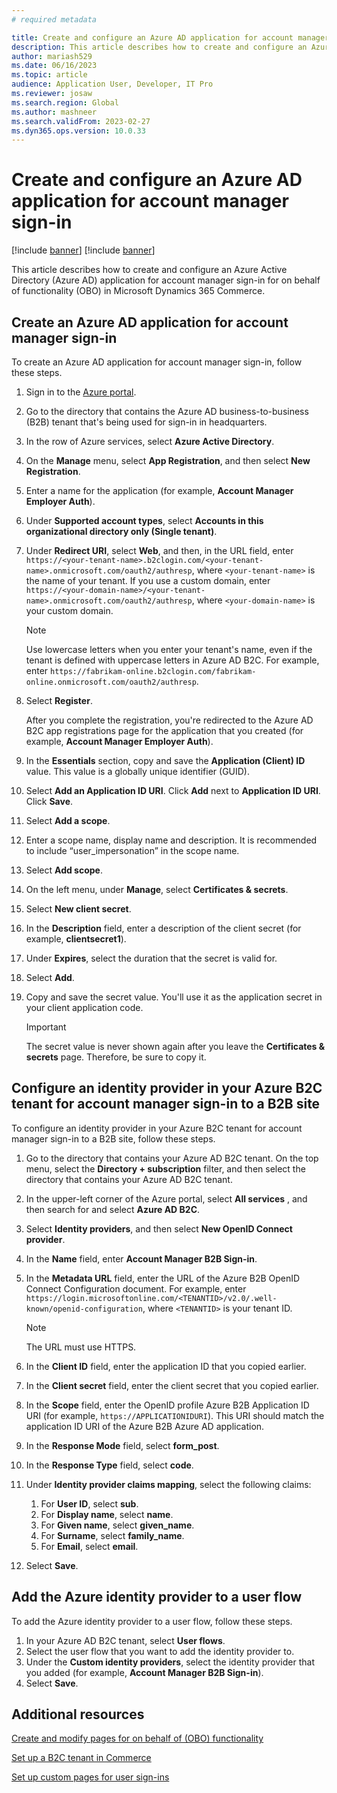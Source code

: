 ```yaml
---
# required metadata

title: Create and configure an Azure AD application for account manager sign-in
description: This article describes how to create and configure an Azure Active Directory (Azure AD) application for account manager sign-in for on behalf of (OBO) functionality in Microsoft Dynamics 365 Commerce.
author: mariash529
ms.date: 06/16/2023
ms.topic: article
audience: Application User, Developer, IT Pro
ms.reviewer: josaw
ms.search.region: Global
ms.author: mashneer
ms.search.validFrom: 2023-02-27
ms.dyn365.ops.version: 10.0.33
---
```


# Create and configure an Azure AD application for account manager sign-in

[!include [banner](includes/banner.md)]
[!include [banner](includes/preview-banner.md)]

This article describes how to create and configure an Azure Active Directory (Azure AD) application for account manager sign-in for on behalf of functionality (OBO) in Microsoft Dynamics 365 Commerce.

## Create an Azure AD application for account manager sign-in

To create an Azure AD application for account manager sign-in, follow these steps.

1. Sign in to the [Azure portal](https://portal.azure.com/).
1. Go to the directory that contains the Azure AD business-to-business (B2B) tenant that's being used for sign-in in headquarters.
1. In the row of Azure services, select **Azure Active Directory**.
1. On the **Manage** menu, select **App Registration**, and then select **New Registration**.
1. Enter a name for the application (for example, **Account Manager Employer Auth**).
1. Under **Supported account types**, select **Accounts in this organizational directory only (Single tenant)**.
1. Under **Redirect URI**, select **Web**, and then, in the URL field, enter `https://<your-tenant-name>.b2clogin.com/<your-tenant-name>.onmicrosoft.com/oauth2/authresp`, where `<your-tenant-name>` is the name of your tenant. If you use a custom domain, enter `https://<your-domain-name>/<your-tenant-name>.onmicrosoft.com/oauth2/authresp`, where `<your-domain-name>` is your custom domain.

    > [!NOTE]
    > Use lowercase letters when you enter your tenant's name, even if the tenant is defined with uppercase letters in Azure AD B2C. For example, enter `https://fabrikam-online.b2clogin.com/fabrikam-online.onmicrosoft.com/oauth2/authresp`.

1. Select **Register**.

    After you complete the registration, you're redirected to the Azure AD B2C app registrations page for the application that you created (for example, **Account Manager Employer Auth**).

1. In the **Essentials** section, copy and save the **Application (Client) ID** value. This value is a globally unique identifier (GUID).
1. Select **Add an Application ID URI**. Click **Add** next to **Application ID URI**. Click **Save**.
1. Select **Add a scope**. 
1. Enter a scope name, display name and description. It is recommended to include “user_impersonation” in the scope name.
1. Select **Add scope**. 
1. On the left menu, under **Manage**, select **Certificates & secrets**.
1. Select **New client secret**.
1. In the **Description** field, enter a description of the client secret (for example, **clientsecret1**).
1. Under **Expires**, select the duration that the secret is valid for.
1. Select **Add**.
1. Copy and save the secret value. You'll use it as the application secret in your client application code.

    > [!IMPORTANT]
    > The secret value is never shown again after you leave the **Certificates & secrets** page. Therefore, be sure to copy it.

## Configure an identity provider in your Azure B2C tenant for account manager sign-in to a B2B site

To configure an identity provider in your Azure B2C tenant for account manager sign-in to a B2B site, follow these steps.

1. Go to the directory that contains your Azure AD B2C tenant. On the top menu, select the **Directory + subscription** filter, and then select the directory that contains your Azure AD B2C tenant.
1. In the upper-left corner of the Azure portal, select **All services** , and then search for and select **Azure AD B2C**.
1. Select **Identity providers**, and then select **New OpenID Connect provider**.
1. In the **Name** field, enter **Account Manager B2B Sign-in**.
1. In the **Metadata URL** field, enter the URL of the Azure B2B OpenID Connect Configuration document. For example, enter `https://login.microsoftonline.com/<TENANTID>/v2.0/.well-known/openid-configuration`, where `<TENANTID>` is your tenant ID.

    > [!NOTE]
    > The URL must use HTTPS.

1. In the **Client ID** field, enter the application ID that you copied earlier.
1. In the **Client secret** field, enter the client secret that you copied earlier.
1. In the **Scope** field, enter the OpenID profile Azure B2B Application ID URI (for example, `https://APPLICATIONIDURI`). This URI should match the application ID URI of the Azure B2B Azure AD application.
1. In the **Response Mode** field, select **form\_post**.
1. In the **Response Type** field, select **code**.
1. Under **Identity provider claims mapping**, select the following claims:

    1. For **User ID**, select **sub**.
    1. For **Display name**, select **name**.
    1. For **Given name**, select **given\_name**.
    1. For **Surname**, select **family\_name**.
    1. For **Email**, select **email**.

1. Select **Save**.

## Add the Azure identity provider to a user flow

To add the Azure identity provider to a user flow, follow these steps.

1. In your Azure AD B2C tenant, select **User flows**.
1. Select the user flow that you want to add the identity provider to.
1. Under the **Custom identity providers**, select the identity provider that you added (for example, **Account Manager B2B Sign-in**).
1. Select **Save**.

## Additional resources

[Create and modify pages for on behalf of (OBO) functionality](obo-add-pages-site-builder.md)

[Set up a B2C tenant in Commerce](set-up-b2c-tenant.md)

[Set up custom pages for user sign-ins](custom-pages-user-logins.md)
